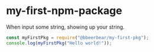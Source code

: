 # my-first-npm-package
When input some string, showing up your string.
```js
const myFirstPkg = require("@bbeerbear/my-first-pkg");
console.log(myFirstPkg("Hello world!"));
```
